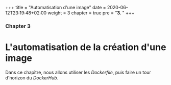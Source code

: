 +++
title = "Automatisation d'une image"
date = 2020-06-12T23:19:48+02:00
weight = 3
chapter = true
pre = "<b>3. </b>"
+++

### Chapter 3

# L'automatisation de la création d'une image

Dans ce chapître, nous allons utiliser les *Dockerfile*, puis faire un tour d'horizon du *DockerHub*.